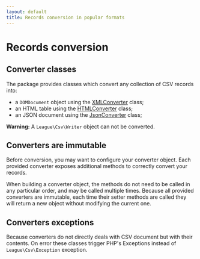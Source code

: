 ```yaml
---
layout: default
title: Records conversion in popular formats
---
```


# Records conversion

## Converter classes

The package provides classes which convert any collection of CSV records into:

- a `DOMDocument` object using the [XMLConverter](/9.0/converter/xml/) class;
- an HTML table using the [HTMLConverter](/9.0/converter/html/) class;
- an JSON document using the [JsonConverter](/9.0/converter/json/) class;

<p class="message-warning"><strong>Warning:</strong> A <code>League\Csv\Writer</code> object can not be converted.</p>

## Converters are immutable

Before conversion, you may want to configure your converter object. Each provided converter exposes additional methods to correctly convert your records.

When building a converter object, the methods do not need to be called in any particular order, and may be called multiple times. Because all provided converters are immutable, each time their setter methods are called they will return a new object without modifying the current one.

## Converters exceptions

Because converters do not directly deals with CSV document but with their contents. On error these classes trigger PHP's Exceptions instead of `League\Csv\Exception` exception.
